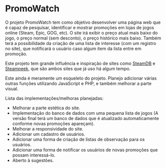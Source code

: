 # PromoWatch

O projeto PromoWatch tem como objetivo desenvolver uma página web que é capaz de pesquisar, identificar e mostrar promoções em lojas de jogos online (Steam, Epic, GOG, etc). O site irá exibir o preço atual mais baixo do jogo, o preço normal (sem desconto), o preço histórico mais baixo. Também terá a possibilidade da criação de uma lista de interesse (com um registro no site), que notificará o usuário caso algum item da lista entre em promoção.

Este projeto tem grande influência e inspiração de sites como [SteamDB](https://steamdb.info/) e [Steampeek](https://steampeek.hu/), que são ambos sites que já uso há algum tempo.

Este ainda é meramente um esqueleto do projeto. Planejo adicionar várias outras funções utilizando JavaScript e PHP, e também melhorar a parte visual.

Lista das implementações/melhoras planejadas:  
- Melhorar a parte estética do site.  
- Implementação do banco de dados com uma pequena lista de jogos (A versão final terá um banco de dados que é atualizado automaticamente conforme novas promoções apareçam).  
- Melhorar a responsividade do site.  
- Adicionar um cadastro de usuários.  
- Adicionar uma forma de criação de listas de observação para os usuários.  
- Adicionar uma forma de notificar os usuários de novas promoções que possam interessá-lo.  
- Aberto à sugestões.  